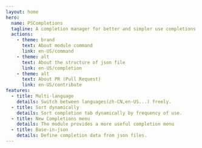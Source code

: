 ```yaml
---
layout: home
hero:
  name: PSCompletions
  tagline: A completion manager for better and simpler use completions in PowerShell.
  actions:
    - theme: brand
      text: About module command
      link: en-US/command
    - theme: alt
      text: About the structure of json file
      link: en-US/completion
    - theme: alt
      text: About PR (Pull Request)
      link: en-US/contribute
features:
  - title: Multi-language
    details: Switch between languages(zh-CN,en-US...) freely.
  - title: Sort dynamically
    details: Sort completion tab dynamically by frequency of use.
  - title: New Completions menu
    details: The module provides a more useful completion menu
  - title: Base-in-json
    details: Define completion data from json files.
---
```

